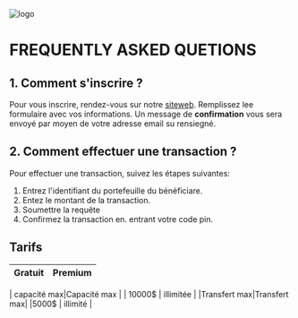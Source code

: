 ![logo](https://github.com/henrid3v/learn-markdown/raw/main/banner.png)
# FREQUENTLY ASKED QUETIONS

## 1. Comment s'inscrire ?
Pour vous inscrire, rendez-vous sur notre [siteweb](www.fambfad.com/signup). Remplissez lee formulaire avec vos informations. Un message de **confirmation** vous sera envoyé par moyen de votre adresse email su rensiegné.
## 2. Comment effectuer une transaction ?
Pour effectuer une transaction, suivez les étapes suivantes:

1. Entrez l'identifiant du portefeuille du bénéficiare.
2. Entez le montant de la transaction.
3. Soumettre la requête
4. Confirmez la transaction en. entrant votre code pin. 

## Tarifs
|Gratuit      |Premium      |
|:------------|:------------|

| capacité max|Capacité max |
| 10000$      | illimitée   |
|Transfert max|Transfert max|
|5000$        | illimité    |
